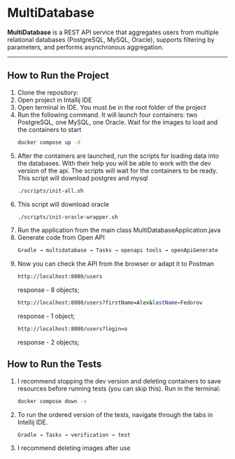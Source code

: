 # MultiDatabase

**MultiDatabase** is a REST API service that aggregates users from multiple relational databases (PostgreSQL, MySQL, Oracle), supports filtering by parameters, and performs asynchronous aggregation.

---

## How to Run the Project

1. Clone the repository:
2. Open project in Intallij IDE
3. Open terminal in IDE. You must be in the root folder of the project
4. Run the following command. It will launch four containers: two PostgreSQL, one MySQL, one Oracle. Wait for the images to load and the containers to start
   ```bash
   docker compose up -d

5. After the containers are launched, run the scripts for loading data into the databases. With their help you will be able to work with the dev version of the api. The scripts will wait for the containers to be ready. This script will download postgres and mysql
   ```bash
   ./scripts/init-all.sh
   
6. This script will download oracle
   ```bash
   ./scripts/init-oracle-wrapper.sh

7. Run the application from the main class MultiDatabaseApplication.java
8. Generate code from Open API
   ```bash
   Gradle → multidatabase → Tasks → openapi tools → openApiGenerate
9. Now you can check the API from the browser or adapt it to Postman
   ```bash
   http://localhost:8080/users
   ```
   response - 8 objects;
      ```bash
   http://localhost:8080/users?firstName=Alex&lastName=Fedorov
   ```
   response - 1 object;
      ```bash
   http://localhost:8080/users?login=o
   ```
   response - 2 objects;


## How to Run the Tests

1. I recommend stopping the dev version and deleting containers to save resources before running tests (you can skip this). Run in the terminal:
      ```bash
   docker compose down -v
   ```
2. To run the ordered version of the tests, navigate through the tabs in Intellij IDE.
   ```bash
   Gradle → Tasks → verification → test
   ```

3. I recommend deleting images after use 